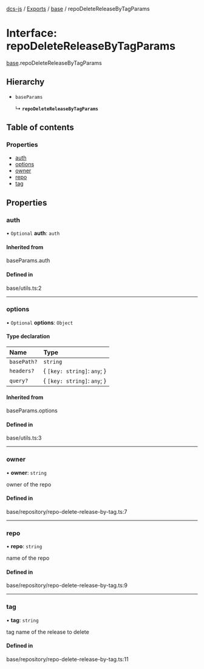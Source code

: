 [dcs-js](../README.md) / [Exports](../modules.md) / [base](../modules/base.md) / repoDeleteReleaseByTagParams

# Interface: repoDeleteReleaseByTagParams

[base](../modules/base.md).repoDeleteReleaseByTagParams

## Hierarchy

- `baseParams`

  ↳ **`repoDeleteReleaseByTagParams`**

## Table of contents

### Properties

- [auth](base.repoDeleteReleaseByTagParams.md#auth)
- [options](base.repoDeleteReleaseByTagParams.md#options)
- [owner](base.repoDeleteReleaseByTagParams.md#owner)
- [repo](base.repoDeleteReleaseByTagParams.md#repo)
- [tag](base.repoDeleteReleaseByTagParams.md#tag)

## Properties

### <a id="auth" name="auth"></a> auth

• `Optional` **auth**: `auth`

#### Inherited from

baseParams.auth

#### Defined in

base/utils.ts:2

___

### <a id="options" name="options"></a> options

• `Optional` **options**: `Object`

#### Type declaration

| Name | Type |
| :------ | :------ |
| `basePath?` | `string` |
| `headers?` | { `[key: string]`: `any`;  } |
| `query?` | { `[key: string]`: `any`;  } |

#### Inherited from

baseParams.options

#### Defined in

base/utils.ts:3

___

### <a id="owner" name="owner"></a> owner

• **owner**: `string`

owner of the repo

#### Defined in

base/repository/repo-delete-release-by-tag.ts:7

___

### <a id="repo" name="repo"></a> repo

• **repo**: `string`

name of the repo

#### Defined in

base/repository/repo-delete-release-by-tag.ts:9

___

### <a id="tag" name="tag"></a> tag

• **tag**: `string`

tag name of the release to delete

#### Defined in

base/repository/repo-delete-release-by-tag.ts:11
